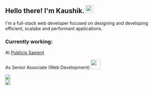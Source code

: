 <h2>Hello there! I'm Kaushik. <img src="https://emojis.slackmojis.com/emojis/images/1579216111/7550/pikachu_wave.gif?1579216111" width="25"/></h2>

I'm a full-stack web developer focused on designing and developing efficient, scalabe and performant applications.

### Currently working:

At <a href="https://www.publicissapient.com/">Publicis Sapient</a>

As Senior Associate (Web Development) <img src="https://media.giphy.com/media/WUlplcMpOCEmTGBtBW/giphy.gif" width="30"> 


<a href="#"><img align="left" src="https://github-readme-stats.vercel.app/api/?username=kaskaush&show_icons=true&count_private=true&hide=prs,issues,contribs" /></a>
<br/>
<a href="#"><img align="left" src="https://github-readme-stats.vercel.app/api/top-langs/?username=kaskaush&layout=compact"/></a>
